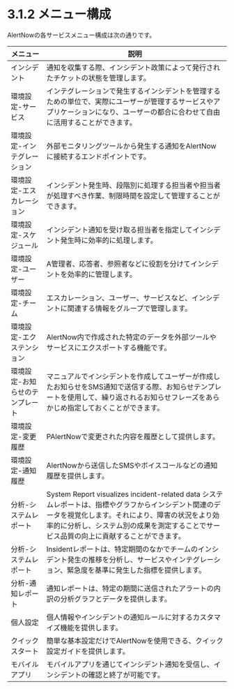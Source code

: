 # 3.1.2 メニュー構成

AlertNowの各サービスメニュー構成は次の通りです。

| **メニュー**         | **説明**                                                                                                                                            |
| ---------------- | ------------------------------------------------------------------------------------------------------------------------------------------------- |
| インシデント           | 通知を収集する際、インシデント政策によって発行されたチケットの状態を管理します。                                                                                                          |
| 環境設定-サービス        | インテグレーションで発生するインシデントを管理するための単位で、実際にユーザーが管理するサービスやアプリケーションになり、ユーザーの都合に合わせて自由に活用することができます。                                                          |
| 環境設定-インテグレーション   | 外部モニタリングツールから発生する通知をAlertNowに接続するエンドポイントです。                                                                                                       |
| 環境設定-エスカレーション    | インシデント発生時、段階別に処理する担当者や担当者が処理すべき作業、制限時間を設定して管理することができます。                                                                                           |
| 環境設定-スケジュール      | インシデント通知を受け取る担当者を指定してインシデント発生時に効率的に処理します。                                                                                                         |
| 環境設定-ユーザー        | A管理者、応答者、参照者などに役割を分けてインシデントを効率的に管理します。                                                                                                            |
| 環境設定-チーム         | エスカレーション、ユーザー、サービスなど、インシデントに関連する情報をグループで管理します。                                                                                                    |
| 環境設定-エクステンション    | AlertNow内で作成された特定のデータを外部ツールやサービスにエクスポートする機能です。                                                                                                    |
| 環境設定-お知らせのテンプレート | マニュアルでインシデントを作成してユーザーが作成したお知らせをSMS通知で送信する際、お知らせテンプレートを使用して、繰り返されるお知らせフレーズをあらかじめ指定しておくことができます。                                                     |
| 環境設定-変更履歴        | PAlertNowで変更された内容を履歴として提供します。                                                                                                                     |
| 環境設定-通知履歴        | AlertNowから送信したSMSやボイスコールなどの通知履歴を提供します。                                                                                                            |
| 分析-システムレポート      | System Report visualizes incident-related data システムレポートは、指標やグラフからインシデント関連のデータを視覚化します。それにより、障害の状況をより効率的に分析し、システム別の成果を測定することでサービス品質の向上に貢献することができます。 |
| 分析-システムレポート      | Insidentレポートは、特定期間のなかでチームのインシデント発生の推移を分析し、サービスやインテグレーション、緊急度を基準に発生した指標を提供します。                                                                     |
| 分析-通知レポート        | 通知レポートは、特定の期間に送信されたアラートの内訳の分析グラフとデータを提供します。                                                                                                       |
| 個人設定             | 個人情報やインシデントの通知ルールに対するカスタマイズ機能を提供します。                                                                                                              |
| クイックスタート         | 簡単な基本設定だけでAlertNowを使用できる、クイック設定ガイドを提供します。                                                                                                         |
| モバイルアプリ          | モバイルアプリを通じてインシデント通知を受信し、インシデントの確認と終了が可能です。                                                                                                        |


